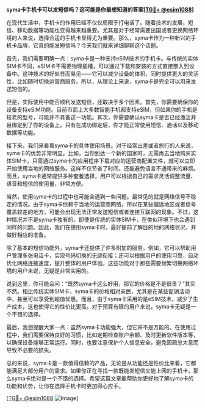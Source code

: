 **syma卡手机卡可以发短信吗？这可能是你最想知道的答案[[TG💪+ @esim1088](https://t.me/s/esim1088)]**

在现代生活中，手机卡的作用已经不仅仅局限于打电话了。随着技术的发展，短信、移动数据等功能也变得越来越重要。尤其是对于经常需要出国或者更换网络环境的人来说，选择合适的手机卡显得尤为重要。那么，syma卡作为一种新兴的手机卡品牌，它真的能发短信吗？今天我们就来详细聊聊这个话题。

首先，我们需要明确一点：syma卡是一种支持eSIM技术的手机卡。与传统的实体SIM卡不同，eSIM卡不需要物理插槽，可以通过下载和安装的方式直接嵌入到设备中。这种技术的好处显而易见——它可以减少设备的体积，同时提供更大的灵活性，比如随时切换运营商服务。所以，从理论上来说，syma卡是完全可以用来发送短信的。

但是，实际使用中能否顺利发送短信，还取决于多个因素。首先，你需要确保你的设备支持eSIM功能。目前市面上大多数智能手机都支持eSIM，但如果你的手机是较老的型号，可能并不具备这一功能。其次，你需要确认syma卡是否已经激活并且绑定到了你的设备上。只有在成功绑定后，你才能正常使用短信、通话以及移动数据等功能。

接下来，我们来看看syma卡的具体使用场景。对于经常出差或者旅行的人来说，syma卡的优势非常明显。比如，当你到达一个新的国家时，无需再去当地购买实体SIM卡，只需通过syma卡的应用程序下载对应的运营商配置文件，就可以立即开始使用当地的网络服务。这样不仅节省了时间，还能避免语言不通带来的麻烦。而且，syma卡通常提供多种套餐选择，用户可以根据自己的需求灵活调整流量、语音和短信的使用量，非常方便。

当然，使用syma卡的过程中也可能会遇到一些问题。最常见的就是网络信号不稳定的情况。由于syma卡依赖于当地的运营商网络，所以在某些偏远地区或者信号覆盖较差的地方，可能会出现无法正常发送短信或者连接互联网的现象。不过，这种情况并不是syma卡独有的，即使是传统的实体SIM卡，在类似环境下也会遇到同样的问题。因此，我们在使用syma卡时，最好提前了解目的地的网络状况，并做好相应的准备。

除了基本的短信功能外，syma卡还提供了许多附加的服务。例如，它可以帮助用户管理多张电话卡，实现号码切换的无缝衔接；还可以根据用户的使用习惯，自动优化网络连接速度，提升整体的用户体验。这些功能对于那些需要频繁切换网络环境的用户来说，无疑是非常实用的。

说到这里，你可能会问：“既然syma卡这么好用，那它的价格是不是很贵？”其实不然。相比传统实体SIM卡，syma卡的价格相对亲民，尤其是在某些促销活动中，甚至可以享受到超值优惠。而且，由于syma卡采用的是eSIM技术，减少了生产成本，这也使得它的性价比更高。对于预算有限的用户来说，syma卡无疑是一个不错的选择。

最后，我想提醒大家一点：虽然syma卡功能强大，但它并不是万能的。在使用过程中，我们需要保持良好的习惯，比如定期检查账户余额、及时更新软件版本等，以确保设备能够正常运行。同时，也要注意保护个人信息安全，避免因疏忽大意而导致不必要的损失。

总的来说，syma卡是一款值得信赖的产品，无论是从功能还是性价比来看，它都能满足大部分用户的需求。如果你正在寻找一款既能发短信又能上网的手机卡，那么syma卡绝对是一个不错的选择。希望这篇文章能帮助你更好地了解syma卡的功能和优势，让你在选择手机卡时更加得心应手。

[[TG💪+ @esim1088](https://t.me/s/esim1088) ![Image](https://i.postimg.cc/4NQfJmqS/Snipaste-2025-05-13-00-14-12.png)]